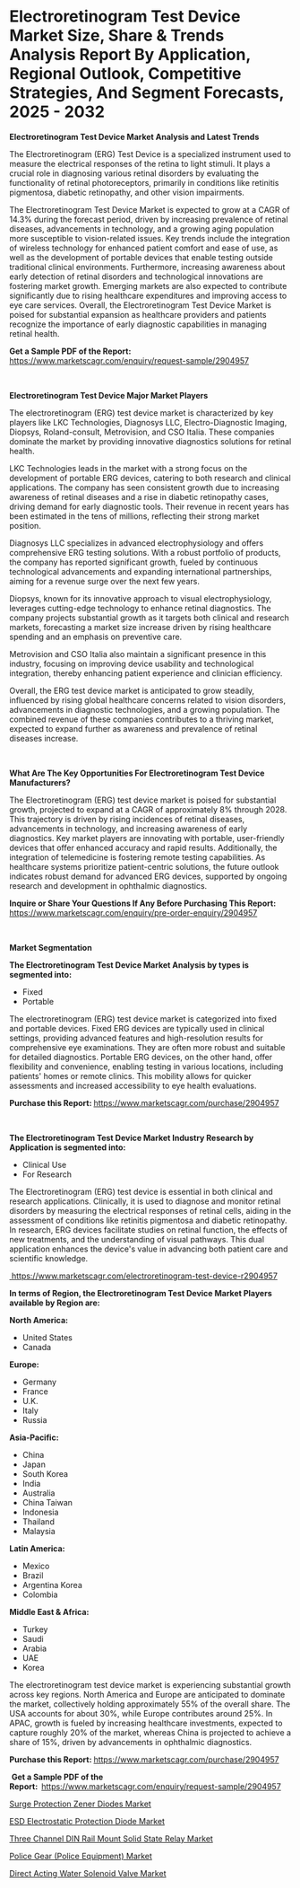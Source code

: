 <p><h1>Electroretinogram Test Device Market Size, Share & Trends Analysis Report By Application, Regional Outlook, Competitive Strategies, And Segment Forecasts, 2025 - 2032</h1></p><p><strong>Electroretinogram Test Device Market Analysis and Latest Trends</strong></p>
<p><p>The Electroretinogram (ERG) Test Device is a specialized instrument used to measure the electrical responses of the retina to light stimuli. It plays a crucial role in diagnosing various retinal disorders by evaluating the functionality of retinal photoreceptors, primarily in conditions like retinitis pigmentosa, diabetic retinopathy, and other vision impairments. </p><p>The Electroretinogram Test Device Market is expected to grow at a CAGR of 14.3% during the forecast period, driven by increasing prevalence of retinal diseases, advancements in technology, and a growing aging population more susceptible to vision-related issues. Key trends include the integration of wireless technology for enhanced patient comfort and ease of use, as well as the development of portable devices that enable testing outside traditional clinical environments. Furthermore, increasing awareness about early detection of retinal disorders and technological innovations are fostering market growth. Emerging markets are also expected to contribute significantly due to rising healthcare expenditures and improving access to eye care services. Overall, the Electroretinogram Test Device Market is poised for substantial expansion as healthcare providers and patients recognize the importance of early diagnostic capabilities in managing retinal health.</p></p>
<p><strong>Get a Sample PDF of the Report:&nbsp;</strong> <a href="https://www.marketscagr.com/enquiry/request-sample/2904957?utm_campaign=3175&utm_medium=2&utm_source=Github&utm_content=ia&utm_term=12032025&utm_id=electroretinogram-test-device">https://www.marketscagr.com/enquiry/request-sample/2904957</a></p>
<p>&nbsp;</p>
<p><strong>Electroretinogram Test Device Major Market Players</strong></p>
<p><p>The electroretinogram (ERG) test device market is characterized by key players like LKC Technologies, Diagnosys LLC, Electro-Diagnostic Imaging, Diopsys, Roland-consult, Metrovision, and CSO Italia. These companies dominate the market by providing innovative diagnostics solutions for retinal health.</p><p>LKC Technologies leads in the market with a strong focus on the development of portable ERG devices, catering to both research and clinical applications. The company has seen consistent growth due to increasing awareness of retinal diseases and a rise in diabetic retinopathy cases, driving demand for early diagnostic tools. Their revenue in recent years has been estimated in the tens of millions, reflecting their strong market position.</p><p>Diagnosys LLC specializes in advanced electrophysiology and offers comprehensive ERG testing solutions. With a robust portfolio of products, the company has reported significant growth, fueled by continuous technological advancements and expanding international partnerships, aiming for a revenue surge over the next few years.</p><p>Diopsys, known for its innovative approach to visual electrophysiology, leverages cutting-edge technology to enhance retinal diagnostics. The company projects substantial growth as it targets both clinical and research markets, forecasting a market size increase driven by rising healthcare spending and an emphasis on preventive care.</p><p>Metrovision and CSO Italia also maintain a significant presence in this industry, focusing on improving device usability and technological integration, thereby enhancing patient experience and clinician efficiency.</p><p>Overall, the ERG test device market is anticipated to grow steadily, influenced by rising global healthcare concerns related to vision disorders, advancements in diagnostic technologies, and a growing population. The combined revenue of these companies contributes to a thriving market, expected to expand further as awareness and prevalence of retinal diseases increase.</p></p>
<p>&nbsp;</p>
<p><strong>What Are The Key Opportunities For Electroretinogram Test Device Manufacturers?</strong></p>
<p><p>The Electroretinogram (ERG) test device market is poised for substantial growth, projected to expand at a CAGR of approximately 8% through 2028. This trajectory is driven by rising incidences of retinal diseases, advancements in technology, and increasing awareness of early diagnostics. Key market players are innovating with portable, user-friendly devices that offer enhanced accuracy and rapid results. Additionally, the integration of telemedicine is fostering remote testing capabilities. As healthcare systems prioritize patient-centric solutions, the future outlook indicates robust demand for advanced ERG devices, supported by ongoing research and development in ophthalmic diagnostics.</p></p>
<p><strong>Inquire or Share Your Questions If Any Before Purchasing This Report:</strong> <a href="https://www.marketscagr.com/enquiry/pre-order-enquiry/2904957?utm_campaign=3175&utm_medium=2&utm_source=Github&utm_content=ia&utm_term=12032025&utm_id=electroretinogram-test-device">https://www.marketscagr.com/enquiry/pre-order-enquiry/2904957</a></p>
<p>&nbsp;</p>
<p><strong>Market Segmentation</strong></p>
<p><strong>The Electroretinogram Test Device Market Analysis by types is segmented into:</strong></p>
<p><ul><li>Fixed</li><li>Portable</li></ul></p>
<p><p>The electroretinogram (ERG) test device market is categorized into fixed and portable devices. Fixed ERG devices are typically used in clinical settings, providing advanced features and high-resolution results for comprehensive eye examinations. They are often more robust and suitable for detailed diagnostics. Portable ERG devices, on the other hand, offer flexibility and convenience, enabling testing in various locations, including patients' homes or remote clinics. This mobility allows for quicker assessments and increased accessibility to eye health evaluations.</p></p>
<p><strong>Purchase this Report:&nbsp;</strong><a href="https://www.marketscagr.com/purchase/2904957?utm_campaign=3175&utm_medium=2&utm_source=Github&utm_content=ia&utm_term=12032025&utm_id=electroretinogram-test-device">https://www.marketscagr.com/purchase/2904957</a></p>
<p>&nbsp;</p>
<p><strong>The Electroretinogram Test Device Market Industry Research by Application is segmented into:</strong></p>
<p><ul><li>Clinical Use</li><li>For Research</li></ul></p>
<p><p>The Electroretinogram (ERG) test device is essential in both clinical and research applications. Clinically, it is used to diagnose and monitor retinal disorders by measuring the electrical responses of retinal cells, aiding in the assessment of conditions like retinitis pigmentosa and diabetic retinopathy. In research, ERG devices facilitate studies on retinal function, the effects of new treatments, and the understanding of visual pathways. This dual application enhances the device's value in advancing both patient care and scientific knowledge.</p></p>
<p><a href="https://www.marketscagr.com/electroretinogram-test-device-r2904957?utm_campaign=3175&utm_medium=2&utm_source=Github&utm_content=ia&utm_term=12032025&utm_id=electroretinogram-test-device">&nbsp;https://www.marketscagr.com/electroretinogram-test-device-r2904957</a></p>
<p><strong>In terms of Region, the Electroretinogram Test Device Market Players available by Region are:</strong></p>
<p>
    <p> <strong> North America: </strong>
        <ul>
            <li>United States</li>
            <li>Canada</li>
        </ul>
        </p> 
    <p> <strong> Europe: </strong>
        <ul>
            <li>Germany</li>
            <li>France</li>
            <li>U.K.</li>
            <li>Italy</li>
            <li>Russia</li>
        </ul>
        </p> 
    <p> <strong> Asia-Pacific: </strong>
        <ul>
            <li>China</li>
            <li>Japan</li>
            <li>South Korea</li>
            <li>India</li>
            <li>Australia</li>
            <li>China Taiwan</li>
            <li>Indonesia</li>
            <li>Thailand</li>
            <li>Malaysia</li>
        </ul>
        </p> 
    <p> <strong> Latin America: </strong>
        <ul>
            <li>Mexico</li>
            <li>Brazil</li>
            <li>Argentina Korea</li>
            <li>Colombia</li>
        </ul>
        </p> 
    <p> <strong> Middle East & Africa: </strong>
        <ul>
            <li>Turkey</li>
            <li>Saudi</li>
            <li>Arabia</li>
            <li>UAE</li>
            <li>Korea</li>
        </ul>
    </p>
    </p>
<p><p>The electroretinogram test device market is experiencing substantial growth across key regions. North America and Europe are anticipated to dominate the market, collectively holding approximately 55% of the overall share. The USA accounts for about 30%, while Europe contributes around 25%. In APAC, growth is fueled by increasing healthcare investments, expected to capture roughly 20% of the market, whereas China is projected to achieve a share of 15%, driven by advancements in ophthalmic diagnostics.</p></p>
<p><strong>Purchase this Report: </strong><a href="https://www.marketscagr.com/purchase/2904957?utm_campaign=3175&utm_medium=2&utm_source=Github&utm_content=ia&utm_term=12032025&utm_id=electroretinogram-test-device">https://www.marketscagr.com/purchase/2904957</a></p>
<p>&nbsp;<strong>Get a Sample PDF of the Report:&nbsp;&nbsp;</strong><a href="https://www.marketscagr.com/enquiry/request-sample/2904957?utm_campaign=3175&utm_medium=2&utm_source=Github&utm_content=ia&utm_term=12032025&utm_id=electroretinogram-test-device">https://www.marketscagr.com/enquiry/request-sample/2904957</a></p>
<p><strong></strong></p>
<p><p><a href="https://github.com/omduthkevork/Market-Research-Report-List-1/blob/main/surge-protection-zener-diodes-market.md?utm_campaign=3175&utm_medium=2&utm_source=Github&utm_content=ia&utm_term=12032025&utm_id=electroretinogram-test-device">Surge Protection Zener Diodes Market</a></p><p><a href="https://github.com/buenayankobl/Market-Research-Report-List-1/blob/main/esd-electrostatic-protection-diode-market.md?utm_campaign=3175&utm_medium=2&utm_source=Github&utm_content=ia&utm_term=12032025&utm_id=electroretinogram-test-device">ESD Electrostatic Protection Diode Market</a></p><p><a href="https://github.com/laingragle95/Market-Research-Report-List-1/blob/main/three-channel-din-rail-mount-solid-state-relay-market.md?utm_campaign=3175&utm_medium=2&utm_source=Github&utm_content=ia&utm_term=12032025&utm_id=electroretinogram-test-device">Three Channel DIN Rail Mount Solid State Relay Market</a></p><p><a href="https://github.com/mcveathuane2/Market-Research-Report-List-1/blob/main/police-gear-police-equipment-market.md?utm_campaign=3175&utm_medium=2&utm_source=Github&utm_content=ia&utm_term=12032025&utm_id=electroretinogram-test-device">Police Gear (Police Equipment) Market</a></p><p><a href="https://github.com/rakowpleetj1/Market-Research-Report-List-1/blob/main/direct-acting-water-solenoid-valve-market.md?utm_campaign=3175&utm_medium=2&utm_source=Github&utm_content=ia&utm_term=12032025&utm_id=electroretinogram-test-device">Direct Acting Water Solenoid Valve Market</a></p></p>